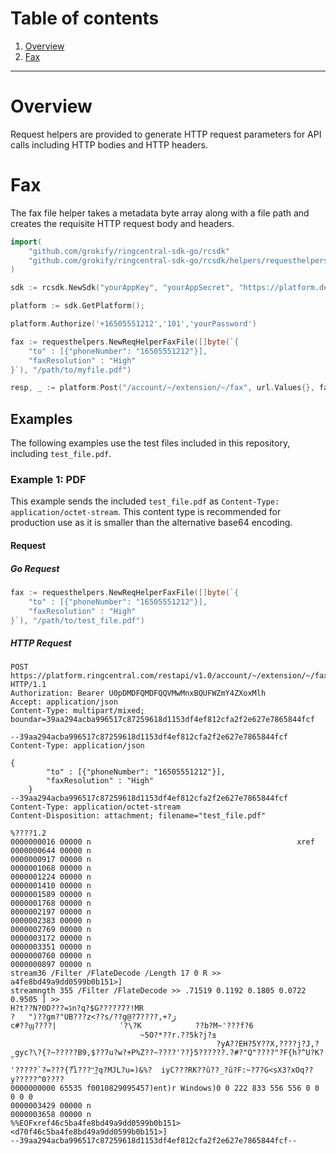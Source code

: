 # Table of contents

1. [Overview](#overview)
2. [Fax](#fax)

***

# Overview

Request helpers are provided to generate HTTP request parameters for API calls including HTTP bodies and HTTP headers.

# Fax

The fax file helper takes a metadata byte array along with a file path and creates the requisite HTTP request body and headers.

```go
import(
	"github.com/grokify/ringcentral-sdk-go/rcsdk"
	"github.com/grokify/ringcentral-sdk-go/rcsdk/helpers/requesthelpers"
)

sdk := rcsdk.NewSdk("yourAppKey", "yourAppSecret", "https://platform.devtest.ringcentral.com")

platform := sdk.GetPlatform();

platform.Authorize('+16505551212','101','yourPassword')

fax := requesthelpers.NewReqHelperFaxFile([]byte(`{ 
	"to" : [{"phoneNumber": "16505551212"}],
	"faxResolution" : "High"
}`), "/path/to/myfile.pdf")

resp, _ := platform.Post("/account/~/extension/~/fax", url.Values{}, fax.GetBody(), fax.GetHeaders())
```

## Examples

The following examples use the test files included in this repository, including `test_file.pdf`.

### Example 1: PDF

This example sends the included `test_file.pdf` as `Content-Type: application/octet-stream`. This content type is recommended for production use as it is smaller than the alternative base64 encoding.

#### Request

##### Go Request

```go
fax := requesthelpers.NewReqHelperFaxFile([]byte(`{ 
	"to" : [{"phoneNumber": "16505551212"}],
	"faxResolution" : "High"
}`), "/path/to/test_file.pdf")
```

##### HTTP Request

```http
POST https://platform.ringcentral.com/restapi/v1.0/account/~/extension/~/fax HTTP/1.1
Authorization: Bearer U0pDMDFQMDFQQVMwMnxBQUFWZmY4ZXoxMlh
Accept: application/json
Content-Type: multipart/mixed; boundar=39aa294acba996517c87259618d1153df4ef812cfa2f2e627e7865844fcf

--39aa294acba996517c87259618d1153df4ef812cfa2f2e627e7865844fcf
Content-Type: application/json

{ 
		"to" : [{"phoneNumber": "16505551212"}],
		"faxResolution" : "High"
	}
--39aa294acba996517c87259618d1153df4ef812cfa2f2e627e7865844fcf
Content-Type: application/octet-stream
Content-Disposition: attachment; filename="test_file.pdf"

%????1.2
0000000016 00000 n                                              xref
0000000644 00000 n
0000000917 00000 n
0000001068 00000 n
0000001224 00000 n
0000001410 00000 n
0000001589 00000 n
0000001768 00000 n
0000002197 00000 n
0000002383 00000 n
0000002769 00000 n
0000003172 00000 n
0000003351 00000 n
0000000760 00000 n
0000000897 00000 n
stream36 /Filter /FlateDecode /Length 17 0 R >> a4fe8bd49a9dd0599b0b151>]
streamngth 355 /Filter /FlateDecode >> .71519 0.1192 0.1805 0.0722 0.9505 ] >> 
H?t??N?0D???=ڈn?q?$G?????7?!MR
?	")??gm?"UB???z<??s/??g@?7????,+?ژ
c#??ϣ????|              ʿ?\?K            ??b?M~'???f?6
                             ~5O?*??r.??5k?j?ܦ
                                              ?yA??EH?5Y??X,????j?J,?_gyc?\?{?~?????B9,$??7u?w?+P%Z??~????'??}5??????.?#?"Q"????"?F{h?^U?K?`
'?????`?=???{?֟i???"͢?q?MJL?u=)&%?	iyC???RK??ǔ??_?ŭ?F:~?7?G<sX3?xOq??y?????^0????
0000000000 65535 f0010829095457)ent)r Windows)0 0 222 833 556 556 0 0 0 0 0 
0000003429 00000 n
0000003658 00000 n
%%EOFxref46c5ba4fe8bd49a9dd0599b0b151><d70f46c5ba4fe8bd49a9dd0599b0b151>]
--39aa294acba996517c87259618d1153df4ef812cfa2f2e627e7865844fcf--
```